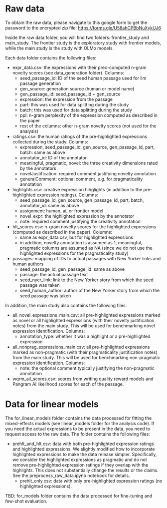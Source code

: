 # Raw data

To obtain the raw data, please navigate to this google form to get the password to the encrypted zip file: https://forms.gle/U58ahCPBbNuXykUJ6

Inside the raw data folder, you will find two folders: frontier_study and main_study. The frontier study is the exploratory study with frontier models, while the main study is the study with OLMo models.

Each data folder contains the following files:
- expr_data.csv: the expressions with their prec-computed n-gram novelty scores (see data_generation folder). Columns: 
  - seed_passage_id: ID of the seed human passage used for llm passage generation
  - gen_source: generation source (human or model name)
  - gen_passage_id: seed_passage_id + gen_source
  - expression: the expression from the passage
  - part: this was used for data splitting during the study
  - batch: this was used for data splitting during the study
  - ppl: n-gram perplexity of the expression computed as described in the paper
  - rest of the columns: other n-gram novelty scores (not used for the analysis)
- ratings.csv: the human ratings of the pre-highlighted expressions collected during the study. Columns:
  - expression, seed_passage_id, gen_source, gen_passage_id, part, batch: same as above
  - annotator_id: ID of the annotator
  - meaningful, pragmatic, novel: the three creativity dimensions rated by the annotators
  - novelJustification: required comment justifying novelty annotation
  - generalComment: optional comment, e.g. for pragmaticality annotation
- highlights.csv: creative expression hihglights (in addition to the pre-highlighted expression ratings). Columns:
  - seed_passage_id, gen_source, gen_passage_id, part, batch, annotator_id: same as above
  - assignment: human, ai, or frontier model
  - novel_expr: the highlighted expression by the annotator
  - note: required comment justifying the creativity annotation
- hlt_scores.csv: n-gram novelty scores for the highlighted expressions (computed as described in the paper). Columns:
  - same as expr_data.csv, but for highlighted expressions
  - in addition, novelty annotation is assumed as 1, meaningful, pragmatic columns are assumed as NA (since we do not use the highlighted expressions for the pragmaticality study)
- passages: mapping of IDs to actual passages with New Yorker links and human authors
  - seed_passage_id, gen_passage_id: same as above
  - passage: the actual passage text
  - seed_nyer_link: link to the New Yorker story from which the seed passage was taken
  - seed_human_author: author of the New Yorker story from which the seed passage was taken

In addition, the main study also contains the following files:
- all_novel_expressions_main.csv: all pre-highlighted expressions marked as novel or all highlighted expressions (with their novelty justification notes) from the main study. This will be used for benchmarking novel expression identification. Columns:
  - annotation_type: whether it was a highlight or a pre-highlighted expression
- all_nonprag_expressions_main.csv: all pre-highlighted expressions marked as non-pragmatic (with their pragmaticality justification notes) from the main study. This will be used for benchmarking non-pragmatic expression identification. Columns:
  -  note: the optional comment typically justifying the non-pragmatic annotation
-  wqrm_ail_scores.csv: scores from writing quality reward models and Pangram AI likelihood scores for each of the passage.

# Data for linear models

The for_linear_models folder contains the data processed for fitting the mixed-effects models (see linear_models folder for the analysis code). If you need the actual expressions to be present in the data, you need to request access to the raw data. The folder contains the following files:
- prehlt_and_hlt.csv: data with both pre-highlighted expression ratings and highlighted expressions. We slightly modified how to incorporate highlighted expressions to make the data release simpler. Specifically, we consider the highlighted expressions as pragmatic and do not remove pre-highlighted expression ratings if they overlap with the highlights. This does not substantially change the results or the claims. See the preprocess_raw_data.ipynb notebook for details.
  - prehlt_only.csv: data with only pre-highlighted expression ratings (no highlighted expressions).

TBD: for_models folder contains the data processed for fine-tuning and few-shot evaluation.